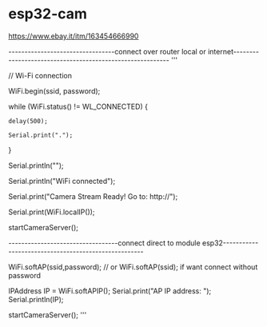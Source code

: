 # esp32-cam
https://www.ebay.it/itm/163454666990

---------------------------------connect over router local or internet----------------------------------------------------------
'''

  // Wi-Fi connection
  
  WiFi.begin(ssid, password);
  
  while (WiFi.status() != WL_CONNECTED) {
  
    delay(500);
    
    Serial.print(".");
    
  }
  
  Serial.println("");
  
  Serial.println("WiFi connected");
  
  Serial.print("Camera Stream Ready! Go to: http://");
  
  Serial.print(WiFi.localIP());
  
  startCameraServer();
  
  ----------------------------------connect direct to module esp32-----------------------------------------------------
  
  WiFi.softAP(ssid,password); // or  WiFi.softAP(ssid); if want connect without password

  IPAddress IP = WiFi.softAPIP();
  Serial.print("AP IP address: ");
  Serial.println(IP);

  startCameraServer();
'''
